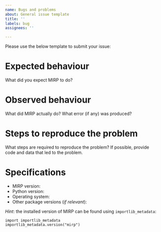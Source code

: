 ```yaml
---
name: Bugs and problems
about: General issue template
title: ''
labels: bug
assignees: ''

---
```


Please use the below template to submit your issue:

# Expected behaviour

What did you expect MIRP to do?

# Observed behaviour

What did MIRP actually do? What error (if any) was produced?

# Steps to reproduce the problem

What steps are required to reproduce the problem? If possible, provide code and data that led to the problem.

# Specifications

- MIRP version: 
- Python version:
- Operating system:
- Other package versions (*if relevant*):

*Hint*: the installed version of MIRP can be found using `importlib_metadata`:
```
import importlib_metadata
importlib_metadata.version("mirp")
```
